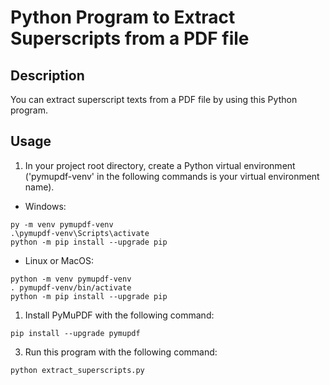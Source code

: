 # Python Program to Extract Superscripts from a PDF file

## Description

You can extract superscript texts from a PDF file by using this Python program.

## Usage

1. In your project root directory, create a Python virtual environment ('pymupdf-venv' in the following commands is your virtual environment name).

- Windows:

```shell
py -m venv pymupdf-venv
.\pymupdf-venv\Scripts\activate
python -m pip install --upgrade pip
```

- Linux or MacOS:

```shell
python -m venv pymupdf-venv
. pymupdf-venv/bin/activate
python -m pip install --upgrade pip
```

1. Install PyMuPDF with the following command:

```shell
pip install --upgrade pymupdf
```

3. Run this program with the following command:

```shell
python extract_superscripts.py
```
